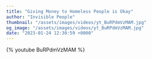 ```yaml
---
title: "Giving Money to Homeless People is Okay"
author: "Invisible People"
thumbnail: "/assets/images/videos/yt_BuRPdmVzMAM.jpg"
og_image: "/assets/images/videos/yt_BuRPdmVzMAM.jpg"
date: "2023-01-24 12:30:59 +0000"
---
```


{% youtube BuRPdmVzMAM %}